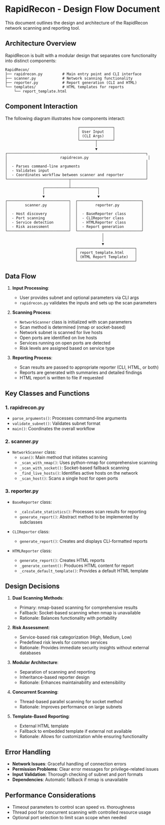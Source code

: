 # RapidRecon - Design Flow Document

This document outlines the design and architecture of the RapidRecon network scanning and reporting tool.

## Architecture Overview

RapidRecon is built with a modular design that separates core functionality into distinct components:

```
RapidRecon/
├── rapidrecon.py         # Main entry point and CLI interface
├── scanner.py            # Network scanning functionality
├── reporter.py           # Report generation (CLI and HTML)
└── templates/            # HTML templates for reports
    └── report_template.html
```

## Component Interaction

The following diagram illustrates how components interact:

```
                                 ┌───────────────┐
                                 │ User Input    │
                                 │ (CLI Args)    │
                                 └───────┬───────┘
                                         │
                                         ▼
┌───────────────────────────────────────────────────────────────┐
│                        rapidrecon.py                           │
│                                                               │
│  - Parses command-line arguments                              │
│  - Validates input                                            │
│  - Coordinates workflow between scanner and reporter          │
└────────────────────────────┬──────────────────────────────────┘
                             │
                 ┌───────────┴────────────┐
                 │                        │
                 ▼                        ▼
┌────────────────────────────┐  ┌─────────────────────────────┐
│        scanner.py          │  │        reporter.py          │
│                            │  │                             │
│  - Host discovery          │  │  - BaseReporter class       │
│  - Port scanning           │  │  - CLIReporter class        │
│  - Service detection       │  │  - HTMLReporter class       │
│  - Risk assessment         │  │  - Report generation        │
└────────────────────────────┘  └─────────────────────────────┘
                                            │
                                            │
                                            ▼
                                ┌──────────────────────────┐
                                │ report_template.html     │
                                │ (HTML Report Template)   │
                                └──────────────────────────┘
```

## Data Flow

1. **Input Processing**:
   - User provides subnet and optional parameters via CLI args
   - `rapidrecon.py` validates the inputs and sets up the scan parameters

2. **Scanning Process**:
   - `NetworkScanner` class is initialized with scan parameters
   - Scan method is determined (nmap or socket-based)
   - Network subnet is scanned for live hosts
   - Open ports are identified on live hosts
   - Services running on open ports are detected
   - Risk levels are assigned based on service type

3. **Reporting Process**:
   - Scan results are passed to appropriate reporter (CLI, HTML, or both)
   - Reports are generated with summaries and detailed findings
   - HTML report is written to file if requested

## Key Classes and Functions

### 1. rapidrecon.py

- `parse_arguments()`: Processes command-line arguments
- `validate_subnet()`: Validates subnet format
- `main()`: Coordinates the overall workflow

### 2. scanner.py

- `NetworkScanner` class:
  - `scan()`: Main method that initiates scanning
  - `_scan_with_nmap()`: Uses python-nmap for comprehensive scanning
  - `_scan_with_socket()`: Socket-based fallback scanning
  - `_find_live_hosts()`: Identifies active hosts on the network
  - `_scan_host()`: Scans a single host for open ports

### 3. reporter.py

- `BaseReporter` class:
  - `_calculate_statistics()`: Processes scan results for reporting
  - `generate_report()`: Abstract method to be implemented by subclasses

- `CLIReporter` class:
  - `generate_report()`: Creates and displays CLI-formatted reports

- `HTMLReporter` class:
  - `generate_report()`: Creates HTML reports
  - `_generate_content()`: Produces HTML content for report
  - `_create_default_template()`: Provides a default HTML template

## Design Decisions

1. **Dual Scanning Methods**:
   - Primary: nmap-based scanning for comprehensive results
   - Fallback: Socket-based scanning when nmap is unavailable
   - Rationale: Balances functionality with portability

2. **Risk Assessment**:
   - Service-based risk categorization (High, Medium, Low)
   - Predefined risk levels for common services
   - Rationale: Provides immediate security insights without external databases

3. **Modular Architecture**:
   - Separation of scanning and reporting
   - Inheritance-based reporter design
   - Rationale: Enhances maintainability and extensibility

4. **Concurrent Scanning**:
   - Thread-based parallel scanning for socket method
   - Rationale: Improves performance on large subnets

5. **Template-Based Reporting**:
   - External HTML template
   - Fallback to embedded template if external not available
   - Rationale: Allows for customization while ensuring functionality

## Error Handling

- **Network Issues**: Graceful handling of connection errors
- **Permission Problems**: Clear error messages for privilege-related issues
- **Input Validation**: Thorough checking of subnet and port formats
- **Dependencies**: Automatic fallback if nmap is unavailable

## Performance Considerations

- Timeout parameters to control scan speed vs. thoroughness
- Thread pool for concurrent scanning with controlled resource usage
- Optional port selection to limit scan scope when needed
